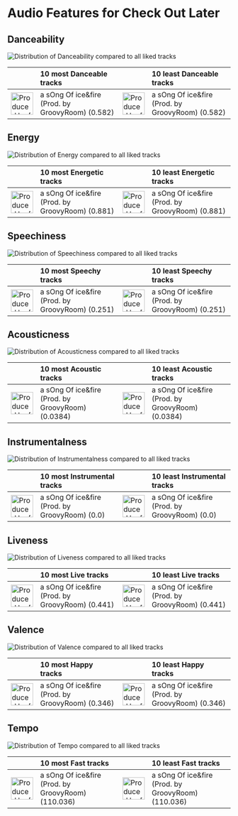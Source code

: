 # Audio Features for Check Out Later

## Danceability

![Distribution of Danceability compared to all liked tracks](../../images/playlists/check_out_later/audio_features/audio_danceability/distribution.png)

| ​ | 10 most Danceable tracks | ​​ | 10 least Danceable tracks |
|:---|:---|:---|:---|
| <img src="https://i.scdn.co/image/ab67616d0000b273ce95405ac2f9655cfbb28d1e" alt="Produced by [ ], Pt. 2" width="50" /> | a sOng Of ice&fire (Prod. by GroovyRoom) (0.582) | <img src="https://i.scdn.co/image/ab67616d0000b273ce95405ac2f9655cfbb28d1e" alt="Produced by [ ], Pt. 2" width="50" /> | a sOng Of ice&fire (Prod. by GroovyRoom) (0.582) |

## Energy

![Distribution of Energy compared to all liked tracks](../../images/playlists/check_out_later/audio_features/audio_energy/distribution.png)

| ​ | 10 most Energetic tracks | ​​ | 10 least Energetic tracks |
|:---|:---|:---|:---|
| <img src="https://i.scdn.co/image/ab67616d0000b273ce95405ac2f9655cfbb28d1e" alt="Produced by [ ], Pt. 2" width="50" /> | a sOng Of ice&fire (Prod. by GroovyRoom) (0.881) | <img src="https://i.scdn.co/image/ab67616d0000b273ce95405ac2f9655cfbb28d1e" alt="Produced by [ ], Pt. 2" width="50" /> | a sOng Of ice&fire (Prod. by GroovyRoom) (0.881) |

## Speechiness

![Distribution of Speechiness compared to all liked tracks](../../images/playlists/check_out_later/audio_features/audio_speechiness/distribution.png)

| ​ | 10 most Speechy tracks | ​​ | 10 least Speechy tracks |
|:---|:---|:---|:---|
| <img src="https://i.scdn.co/image/ab67616d0000b273ce95405ac2f9655cfbb28d1e" alt="Produced by [ ], Pt. 2" width="50" /> | a sOng Of ice&fire (Prod. by GroovyRoom) (0.251) | <img src="https://i.scdn.co/image/ab67616d0000b273ce95405ac2f9655cfbb28d1e" alt="Produced by [ ], Pt. 2" width="50" /> | a sOng Of ice&fire (Prod. by GroovyRoom) (0.251) |

## Acousticness

![Distribution of Acousticness compared to all liked tracks](../../images/playlists/check_out_later/audio_features/audio_acousticness/distribution.png)

| ​ | 10 most Acoustic tracks | ​​ | 10 least Acoustic tracks |
|:---|:---|:---|:---|
| <img src="https://i.scdn.co/image/ab67616d0000b273ce95405ac2f9655cfbb28d1e" alt="Produced by [ ], Pt. 2" width="50" /> | a sOng Of ice&fire (Prod. by GroovyRoom) (0.0384) | <img src="https://i.scdn.co/image/ab67616d0000b273ce95405ac2f9655cfbb28d1e" alt="Produced by [ ], Pt. 2" width="50" /> | a sOng Of ice&fire (Prod. by GroovyRoom) (0.0384) |

## Instrumentalness

![Distribution of Instrumentalness compared to all liked tracks](../../images/playlists/check_out_later/audio_features/audio_instrumentalness/distribution.png)

| ​ | 10 most Instrumental tracks | ​​ | 10 least Instrumental tracks |
|:---|:---|:---|:---|
| <img src="https://i.scdn.co/image/ab67616d0000b273ce95405ac2f9655cfbb28d1e" alt="Produced by [ ], Pt. 2" width="50" /> | a sOng Of ice&fire (Prod. by GroovyRoom) (0.0) | <img src="https://i.scdn.co/image/ab67616d0000b273ce95405ac2f9655cfbb28d1e" alt="Produced by [ ], Pt. 2" width="50" /> | a sOng Of ice&fire (Prod. by GroovyRoom) (0.0) |

## Liveness

![Distribution of Liveness compared to all liked tracks](../../images/playlists/check_out_later/audio_features/audio_liveness/distribution.png)

| ​ | 10 most Live tracks | ​​ | 10 least Live tracks |
|:---|:---|:---|:---|
| <img src="https://i.scdn.co/image/ab67616d0000b273ce95405ac2f9655cfbb28d1e" alt="Produced by [ ], Pt. 2" width="50" /> | a sOng Of ice&fire (Prod. by GroovyRoom) (0.441) | <img src="https://i.scdn.co/image/ab67616d0000b273ce95405ac2f9655cfbb28d1e" alt="Produced by [ ], Pt. 2" width="50" /> | a sOng Of ice&fire (Prod. by GroovyRoom) (0.441) |

## Valence

![Distribution of Valence compared to all liked tracks](../../images/playlists/check_out_later/audio_features/audio_valence/distribution.png)

| ​ | 10 most Happy tracks | ​​ | 10 least Happy tracks |
|:---|:---|:---|:---|
| <img src="https://i.scdn.co/image/ab67616d0000b273ce95405ac2f9655cfbb28d1e" alt="Produced by [ ], Pt. 2" width="50" /> | a sOng Of ice&fire (Prod. by GroovyRoom) (0.346) | <img src="https://i.scdn.co/image/ab67616d0000b273ce95405ac2f9655cfbb28d1e" alt="Produced by [ ], Pt. 2" width="50" /> | a sOng Of ice&fire (Prod. by GroovyRoom) (0.346) |

## Tempo

![Distribution of Tempo compared to all liked tracks](../../images/playlists/check_out_later/audio_features/audio_tempo/distribution.png)

| ​ | 10 most Fast tracks | ​​ | 10 least Fast tracks |
|:---|:---|:---|:---|
| <img src="https://i.scdn.co/image/ab67616d0000b273ce95405ac2f9655cfbb28d1e" alt="Produced by [ ], Pt. 2" width="50" /> | a sOng Of ice&fire (Prod. by GroovyRoom) (110.036) | <img src="https://i.scdn.co/image/ab67616d0000b273ce95405ac2f9655cfbb28d1e" alt="Produced by [ ], Pt. 2" width="50" /> | a sOng Of ice&fire (Prod. by GroovyRoom) (110.036) |
